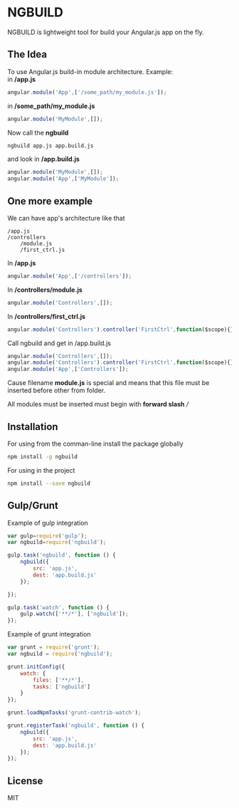NGBUILD
=========

NGBUILD is lightweight tool for build your Angular.js app on the fly.

The Idea
--
To use Angular.js build-in module architecture.
Example:
<br>
in <strong>/app.js</strong>
```javascript
angular.module('App',['/some_path/my_module.js']);
```
in <strong>/some_path/my_module.js</strong>
```javascript
angular.module('MyModule',[]);
```
Now call the <strong>ngbuild</strong>

```sh
ngbuild app.js app.build.js
```
and look in <strong>/app.build.js</strong>

```javascript
angular.module('MyModule',[]);
angular.module('App',['MyModule']);
```
One more example
----
We can have app's architecture like that
```
/app.js
/controllers
    /module.js
    /first_ctrl.js

```
In <strong>/app.js</strong>
```javascript
angular.module('App',['/controllers']);
```
In <strong>/controllers/module.js</strong>
```javascript
angular.module('Controllers',[]);
```
In <strong>/controllers/first_ctrl.js</strong>
```javascript
angular.module('Controllers').controller('FirstCtrl',function($scope){});
```
Call ngbuild and get in <stong>/app.build.js</strong>
```javascript
angular.module('Controllers',[]);
angular.module('Controllers').controller('FirstCtrl',function($scope){});
angular.module('App',['Controllers']);
```
Cause filename <strong>module.js</strong> is special and means that this file must be inserted before other from  folder.

All modules must be inserted must begin with <strong>forward slash</strong> <em>/</em>

Installation
--------------
For using from the comman-line install the package globally

```sh
npm install -g ngbuild
```

For using in the project

```sh
npm install --save ngbuild
```

Gulp/Grunt
---
Example of gulp integration

```javascript
var gulp=require('gulp');
var ngbuild=require('ngbuild');

gulp.task('ngbuild', function () {
    ngbuild({
        src: 'app.js',
        dest: 'app.build.js'
    });

});

gulp.task('watch', function () {
    gulp.watch(['**/*'], ['ngbuild']);
});
```

Example of grunt integration

```javascript
var grunt = require('grunt');
var ngbuild = require('ngbuild');

grunt.initConfig({
    watch: {
        files: ['**/*'],
        tasks: ['ngbuild']
    }
});

grunt.loadNpmTasks('grunt-contrib-watch');

grunt.registerTask('ngbuild', function () {
    ngbuild({
        src: 'app.js',
        dest: 'app.build.js'
    });
});
```

License
----

MIT

